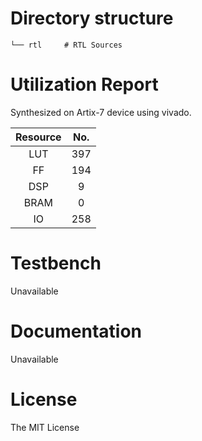 
# Directory structure

    └── rtl     # RTL Sources

# Utilization Report
Synthesized on Artix-7 device using vivado.

|Resource| No.|
|:---:|:---:|
|LUT|397|
|FF|194|
|DSP|9|
|BRAM|0|
|IO|258|

# Testbench
Unavailable

# Documentation
Unavailable

# License
The MIT License
